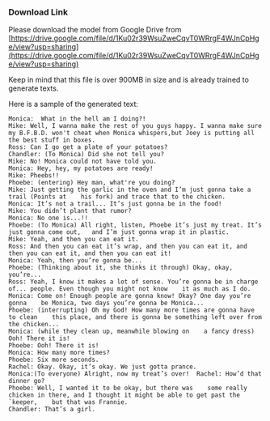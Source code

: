 ### Download Link

Please download the model from Google Drive from [https://drive.google.com/file/d/1Ku02r39WsuZweCqvT0WRrgF4WJnCpHge/view?usp=sharing](https://drive.google.com/file/d/1Ku02r39WsuZweCqvT0WRrgF4WJnCpHge/view?usp=sharing)

Keep in mind that this file is over 900MB in size and is already trained to generate texts.

Here is a sample of the generated text:

```
Monica:  What in the hell am I doing?!
Mike: Well, I wanna make the rest of you guys happy. I wanna make sure my B.F.B.D. won't cheat when Monica whispers,but Joey is putting all the best stuff in boxes.
Ross: Can I go get a plate of your potatoes?
Chandler: (To Monica) Did she not tell you?
Mike: No! Monica could not have told you.
Monica: Hey, hey, my potatoes are ready!
Mike: Pheebs!!
Phoebe: (entering) Hey man, what're you doing?
Mike: Just getting the garlic in the oven and I’m just gonna take a trail (Points at    his fork) and trace that to the chicken.
Monica: It’s not a trail... It’s just gonna be in the food!
Mike: You didn’t plant that rumor?
Monica: No one is...!!
Phoebe: (To Monica) All right, listen, Phoebe it’s just my treat. It’s just gonna come out,   and I’m just gonna wrap it in plastic.
Mike: Yeah, and then you can eat it.
Ross: And then you can eat it’s wrap, and then you can eat it, and then you can eat it, and then you can eat it!
Monica: Yeah, then you’re gonna be...
Phoebe: (Thinking about it, she thinks it through) Okay, okay, you’re...
Ross: Yeah, I know it makes a lot of sense. You’re gonna be in charge of... people. Even though you might not know    it as much as I do.
Monica: Come on! Enough people are gonna know! Okay? One day you’re gonna    be Monica, two days you’re gonna be Monica...
Phoebe: (interrupting) Oh my God! How many more times are gonna have to clean    this place, and there is gonna be something left over from the chicken...
Monica: (while they clean up, meanwhile blowing on    a fancy dress) Ooh! There it is!
Phoebe: Ooh! There it is!
Monica: How many more times?
Phoebe: Six more seconds.
Rachel: Okay. Okay, it’s okay. We just gotta prance.
Monica:(To everyone) Alright, now my treat’s over!  Rachel: How’d that dinner go?
Phoebe: Well, I wanted it to be okay, but there was    some really chicken in there, and I thought it might be able to get past the `keeper,    but that was Frannie.
Chandler: That’s a girl.

```
